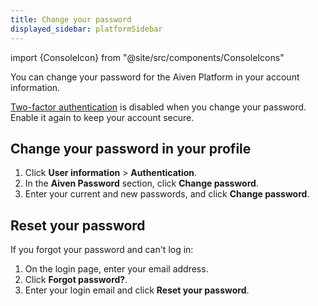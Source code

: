 ```yaml
---
title: Change your password
displayed_sidebar: platformSidebar
---
```


import {ConsoleIcon} from "@site/src/components/ConsoleIcons"

You can change your password for the Aiven Platform in your account information.

[Two-factor authentication](/docs/platform/howto/user-2fa) is disabled when you
change your password. Enable it again to keep your account secure.

## Change your password in your profile

1. Click <ConsoleIcon name="user"/> **User information** > **Authentication**.
1. In the **Aiven Password** section, click **Change password**.
1. Enter your current and new passwords, and click **Change password**.

## Reset your password

If you forgot your password and can't log in:

1. On the login page, enter your email address.
1. Click **Forgot password?**.
1. Enter your login email and click **Reset your password**.
